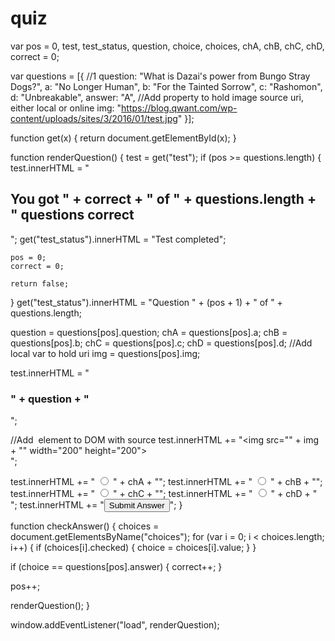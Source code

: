 # quiz
var pos = 0,
  test, test_status, question, choice, choices, chA, chB, chC, chD, correct = 0;

var questions = [{ //1
    question: "What is Dazai's power from Bungo Stray Dogs?",
    a: "No Longer Human",
    b: "For the Tainted Sorrow",
    c: "Rashomon",
    d: "Unbreakable",
    answer: "A",
    //Add property to hold image source uri, either local or online
    img: "https://blog.qwant.com/wp-content/uploads/sites/3/2016/01/test.jpg"
  }];

function get(x) {
  return document.getElementById(x);
}

function renderQuestion() {
  test = get("test");
  if (pos >= questions.length) {
    test.innerHTML = "<h2>You got " + correct + " of " + questions.length + " questions correct</h2>";
    get("test_status").innerHTML = "Test completed";

    pos = 0;
    correct = 0;

    return false;
  }
  get("test_status").innerHTML = "Question " + (pos + 1) + " of " + questions.length;

  question = questions[pos].question;
  chA = questions[pos].a;
  chB = questions[pos].b;
  chC = questions[pos].c;
  chD = questions[pos].d;
  //Add local var to hold uri
  img = questions[pos].img;

  test.innerHTML = "<h3>" + question + "</h3>";
  
  //Add <img> element to DOM with source
  test.innerHTML += "<img src=\"" + img + "\" width=\"200\" height=\"200\"><br>";

  test.innerHTML += "<label> <input type='radio' name='choices' value='A'> " + chA + "</label><be>";
  test.innerHTML += "<label> <input type='radio' name='choices' value='B'> " + chB + "</label><be>";
  test.innerHTML += "<label> <input type='radio' name='choices' value='C'> " + chC + "</label><be>";
  test.innerHTML += "<label> <input type='radio' name='choices' value='D'> " + chD + "</label><br><be>";
  test.innerHTML += "<button onclick='checkAnswer()'>Submit Answer</button>";
}

function checkAnswer() {
  choices = document.getElementsByName("choices");
  for (var i = 0; i < choices.length; i++) {
    if (choices[i].checked) {
      choice = choices[i].value;
    }
  }

  if (choice == questions[pos].answer) {
    correct++;
  }

  pos++;

  renderQuestion();
}

window.addEventListener("load", renderQuestion);
<div id="test_status"></div>
<div id="test"></div>

